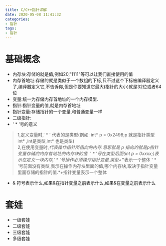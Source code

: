 ```yaml
---
title: C/C++指针详解
date: 2020-05-08 11:41:32
categories:
- 指针
tags:
- 指针
---
```


# 基础概念
* 内存块:存储的就是值,例如20,"1111"等可以让我们直接使用的值
* 内存首地址:存储的就是类似于一个数组的下标,只不过这个下标被编译器定义了,编译器定义它,不告诉你,但是你要知道它最大(指针的大小)就是32位或者64位
* 变量:统一为存储内存首地址的一个内存模型.
* 指针:指针变量的值,就是内存首地址
* 指针变量:存储指针的一个变量,和普通变量一样
* 二级指针:
* ' * '号的意义
> 1,定义变量时,' * ' 代表的是类型(例如: int* p = 0x2498;p 就是指针类型 int* ,int是类型,int* 也是类型)        
> 2,在使用变量时,*代表操作指针所指向的内存.意思就是 *p 指向的就是p指针变量存储的内存首地址的内存块的值.
> ' * '号在类型后面(int* p = 0xxxx;)表示在定义一块内存,' * '号操作必须操作指针变量,类型+'*'表示一个整体
> ' * '号前面没有类型,表示在操作内存块里面的值,哪个内存块,取决于指针变量里面存储的指针的值.*+指针变量表示一个整体
* & 符号表示什么,如果&在指针变量之前表示什么,如果&在变量之前表示什么

# 套娃
* 一级套娃
* 二级套娃
* 三级套娃
* 多级套娃
